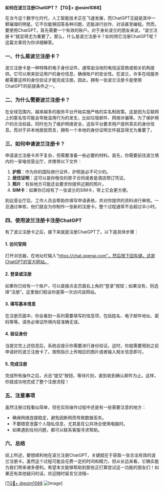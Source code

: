 **如何在波兰注册ChatGPT？【TG💪+ @esim1088】**

在当今这个数字化时代，人工智能技术正在飞速发展，而ChatGPT无疑是其中一颗璀璨的明星。它不仅能够回答各种问题，还能进行创作、对话甚至编程。然而，要使用ChatGPT，首先需要一个有效的账户。对于身处波兰的朋友来说，“波兰注册卡”就显得尤为重要了。那么，什么是波兰注册卡？如何用它注册ChatGPT呢？这篇文章将为你详细解答。

### 一、什么是波兰注册卡？

波兰注册卡是一种特殊的电子身份证件，通常由当地的电信运营商或相关机构提供。它可以用来验证用户的身份信息，确保账户的安全性。在波兰，许多在线服务都需要这样的身份验证才能完成注册。因此，拥有一张波兰注册卡是使用ChatGPT的前提条件之一。

### 二、为什么需要波兰注册卡？

在全球范围内，越来越多的服务平台开始实施严格的实名制政策。这是因为互联网上的匿名性可能会导致滥用行为的发生，比如垃圾邮件、网络诈骗等。为了保护用户的合法权益，同时也为了维护网络安全，这些平台要求用户提供真实的身份信息。而对于非本地居民而言，拥有一个本地的身份证明文件就显得尤为重要了。

### 三、如何申请波兰注册卡？

申请波兰注册卡并不复杂，但需要准备一些必要的材料。首先，你需要前往波兰境内的一家电信营业厅，并携带以下文件：

1. **护照**：作为你的国际旅行证件，护照是必不可少的。
2. **居住证明**：这可以是你租住的房子合同或者是酒店预订凭证。
3. **照片**：有些地方可能还会要求你提供近期的照片。
4. **SIM卡**：如果你已经有了一张波兰的SIM卡，带上它会更方便。

到达营业厅后，工作人员会帮助你填写申请表格，并对你提供的资料进行审核。一旦通过审核，他们就会为你制作一张新的注册卡。整个过程通常不会超过半小时。

### 四、使用波兰注册卡注册ChatGPT

有了波兰注册卡之后，接下来就是注册ChatGPT了。以下是具体步骤：

#### 1. 访问官网

打开浏览器，在地址栏输入“https://chat.openai.com”，然后按下回车键。这是ChatGPT的官方网站。

#### 2. 登录或注册

如果你已经有一个账户，可以直接点击页面右上角的“登录”按钮；如果没有，则选择“注册”。这里我们假设你是第一次访问该网站。

#### 3. 填写基本信息

在注册页面中，你会看到一系列需要填写的信息项，包括姓名、电子邮件地址、密码等等。请务必保证所填内容准确无误。

#### 4. 验证身份

当提交完上述信息后，系统会提示你需要进行身份验证。这时，你就需要用到之前申请好的波兰注册卡了。按照指示上传相应的图片或者输入相关信息即可。

#### 5. 完成注册

完成所有操作之后，点击“提交”按钮，等待片刻，直到收到确认邮件为止。这样，你就成功地完成了整个注册流程！

### 五、注意事项

虽然注册过程看似简单，但在实际操作过程中还是有一些需要注意的地方：

- 确保网络连接稳定，避免因断网而导致数据丢失。
- 不要随意泄露个人隐私信息，尤其是在公共场合使用电脑时。
- 如果遇到任何问题，都可以联系客服寻求帮助。

### 六、总结

综上所述，要想顺利地在波兰注册ChatGPT，关键就在于获取一张合法有效的波兰注册卡。虽然这个过程可能会花费一定的时间和精力，但从长远来看，它确实能为我们带来诸多便利。希望本文能够帮助到那些正打算尝试这一功能的朋友们！如果还有其他疑问的话，欢迎随时留言交流哦~

[[TG💪+ @esim1088](https://t.me/s/esim1088) ![Image](https://i.postimg.cc/4NQfJmqS/Snipaste-2025-05-13-00-14-12.png)]
